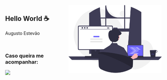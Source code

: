 <img src="programming.svg" width="300px" min-width="300px" max-width="300px" align="right" alt="Logo Augusto">

<h2>Hello World ☕</h2>

<p>Augusto Estevão</p>

</br>

<h3>Caso queira me acompanhar:</h3> 

<div align="left">
  
  <a href="https://www.linkedin.com/in/augustoestevaomonte/" alt="Linkedin">
    <img src="https://img.shields.io/badge/-Linkedin-ff3a5e?style=for-the-badge&logo=Linkedin&logoColor=FFF"/>
  </a>
</div>
